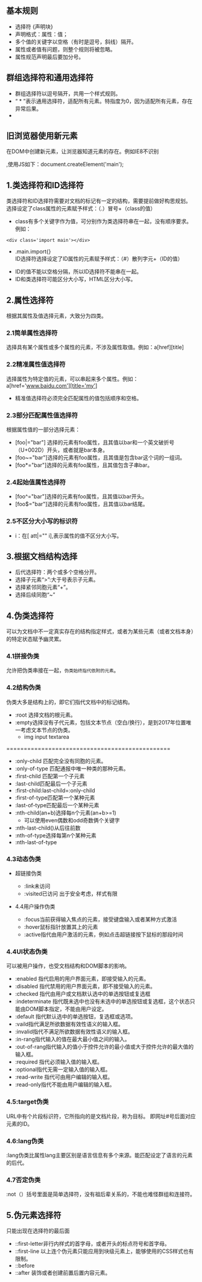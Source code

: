 ## 基本规则
* 选择符 {声明块}
* 声明格式：属性：值；
* 多个值的关键字以空格（有时是逗号，斜线）隔开。
* 属性或者值有问题，则整个规则将被忽略。
* 属性规范声明最后要加分号。
## 群组选择符和通用选择符
* 群组选择符以逗号隔开，共用一个样式规则。
* “ * ”表示通用选择符，适配所有元素。特指度为0，因为适配所有元素，存在异常后果。  
*
## 旧浏览器使用新元素
在DOM中创建新元素，让浏览器知道元素的存在。例如IE8不识别<main>,使用JS如下：document.createElement('main');
## 1.类选择符和ID选择符
类选择符和ID选择符需要对文档的标记有一定的结构，需要提前做好构思规划。  
选择设定了class属性的元素赋予样式：（.）冒号+（class的值）
* class有多个关键字作为值，可分别作为类选择符串在一起，没有顺序要求。例如：  
```
<div class='import main'></div>  
```
* .main.import{}  
ID选择符选择设定了ID属性的元素赋予样式：（#）散列字元+（ID的值）
+ ID的值不能以空格分隔，所以ID选择符不能串在一起。
+ ID和类选择符可能区分大小写，HTML区分大小写。
## 2.属性选择符
根据其属性及值选择元素，大致分为四类。
### 2.1简单属性选择符
选择具有某个属性或多个属性的元素，不涉及属性取值。例如：a[href][title]
### 2.2精准属性值选择符
选择属性为特定值的元素，可以串起来多个属性。例如：a[href='www.baidu.com'][title='my']
* 精准值选择符必须完全匹配属性的值包括顺序和空格。
### 2.3部分匹配属性值选择符
根据属性值的一部分选择元素：
* [foo|="bar"] 选择的元素有foo属性，且其值以bar和一个英文破折号（U+002D）开头，或者就是bar本身。
* [foo~="bar"]选择的元素有foo属性，且其值是包含bar这个词的一组词。
* [foo*="bar"]选择的元素有foo属性，且其值包含子串bar。

### 2.4起始值属性选择符
* [foo^="bar"]选择的元素有foo属性，且其值以bar开头。
* [foo$="bar"]选择的元素有foo属性，且其值以bar结尾。
### 2.5不区分大小写的标识符
* i：在[ att|="" i],表示属性的值不区分大小写。
## 3.根据文档结构选择
* 后代选择符：两个或多个空格分开。
* 选择子元素“>”:大于号表示子元素。
* 选择紧邻同胞元素“+”。
* 选择后续同胞“~”
## 4.伪类选择符
可以为文档中不一定真实存在的结构指定样式，或者为某些元素（或者文档本身）的特定状态赋予幽灵累。
### 4.1拼接伪类
允许把伪类串接在一起，`伪类始终指代依附的元素`。
### 4.2结构伪类
伪类大多是结构上的，即它们指代文档中的标记结构。
* :root 选择文档的根元素。
* :empty选择没有子代元素，包括文本节点（空白/换行），是到2017年位置唯一考虑文本节点的伪类。
  * img input textarea

===============================================
* :only-child 匹配完全没有同胞的元素。 
* :only-of-type 匹配通报中唯一种类的那种元素。
* :first-child 匹配第一个子元素
* :last-child匹配最后一个子元素
* :first-child:last-child=:only-child
* :first-of-type匹配第一个某种元素
* :last-of-type匹配最后一个某种元素
* :nth-child(an+b)选择每n个元素(an+b>=1)
   *  可以使用even偶数和odd奇数俩个关键字
* :nth-last-child()从后往前数
* :nth-of-type选择每第n个某种元素
* :nth-last-of-type
### 4.3动态伪类
* 超链接伪类
  + :link未访问
  + :visited已访问 出于安全考虑，样式有限
  
* 4.4用户操作伪类
  + :focus当前获得输入焦点的元素，接受键盘输入或者某种方式激活
  + :hover鼠标指针放置其上的元素
  + :active指代由用户激活的元素，例如点击超链接按下鼠标的那段时间
### 4.4UI状态伪类
可以被用户操作，也受文档结构和DOM脚本的影响。
* :enabled 指代启用的用户界面元素，即接受输入的元素。
* :disabled 指代禁用的用户界面元素，即不接受输入的元素。
* :checked 指代由用户或文档默认选中的单选按钮或复选框
* :indeterminate 指代既未选中也没有未选中的单选按钮或复选框，这个状态只能由DOM脚本指定，不能由用户设定。
* :default 指代默认选中的单选按钮，复选框或选项。
* :vaild指代满足所欲数据有效性语义的输入框。
* :invalid指代不满足所欲数据有效性语义的输入框。
* :in-rang指代输入的值在最大最小值之间的输入。
* :out-of-rang指代输入的值小于控件允许的最小值或大于控件允许的最大值的输入框。
* :required 指代必须输入值的输入框。
* :optional指代无需一定输入值的输入框。
* :read-write 指代可由用户编辑的输入框。
* :read-only指代不能由用户编辑的输入框。
### 4.5:target伪类
URL中有个片段标识符，它所指向的是文档片段，称为目标。
即网址#号后面对应元素的ID。
### 4.6:lang伪类
:lang伪类比属性lang主要区别是语言信息有多个来源。能匹配设定了语言的元素的后代。
### 4.7否定伪类
:not（）括号里面是简单选择符，没有祖后辈关系的，不能也难怪群组和连接符。
## 5.伪元素选择符
只能出现在选择符的最后面
* ::first-letter非行内样式的首字母，或者开头的标点符号和首字母。
* ::first-line
以上连个伪元素只能应用到块级元素上，能够使用的CSS样式也有限制。
* ::before
* ::after
装饰或者创建前置后置内容元素。